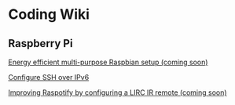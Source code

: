 # Coding Wiki

## Raspberry Pi

[Energy efficient multi-purpose Raspbian setup (coming soon)](Raspberry_Pi/semihead.md)

[Configure SSH over IPv6](Raspberry_Pi/ssh6.md)

[Improving Raspotify by configuring a LIRC IR remote (coming soon)](Raspberry_Pi/irremote.md)
